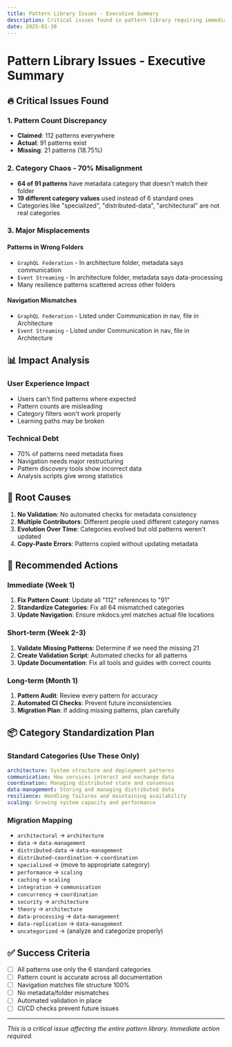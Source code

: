 ```yaml
---
title: Pattern Library Issues - Executive Summary
description: Critical issues found in pattern library requiring immediate attention
date: 2025-01-30
---
```


# Pattern Library Issues - Executive Summary

## 🔥 Critical Issues Found

### 1. Pattern Count Discrepancy
- **Claimed**: 112 patterns everywhere
- **Actual**: 91 patterns exist
- **Missing**: 21 patterns (18.75%)

### 2. Category Chaos - 70% Misalignment
- **64 of 91 patterns** have metadata category that doesn't match their folder
- **19 different category values** used instead of 6 standard ones
- Categories like "specialized", "distributed-data", "architectural" are not real categories

### 3. Major Misplacements

#### Patterns in Wrong Folders
- `GraphQL Federation` - In architecture folder, metadata says communication
- `Event Streaming` - In architecture folder, metadata says data-processing
- Many resilience patterns scattered across other folders

#### Navigation Mismatches
- `GraphQL Federation` - Listed under Communication in nav, file in Architecture
- `Event Streaming` - Listed under Communication in nav, file in Architecture

## 📊 Impact Analysis

### User Experience Impact
- Users can't find patterns where expected
- Pattern counts are misleading
- Category filters won't work properly
- Learning paths may be broken

### Technical Debt
- 70% of patterns need metadata fixes
- Navigation needs major restructuring
- Pattern discovery tools show incorrect data
- Analysis scripts give wrong statistics

## 🔧 Root Causes

1. **No Validation**: No automated checks for metadata consistency
2. **Multiple Contributors**: Different people used different category names
3. **Evolution Over Time**: Categories evolved but old patterns weren't updated
4. **Copy-Paste Errors**: Patterns copied without updating metadata

## 🎯 Recommended Actions

### Immediate (Week 1)
1. **Fix Pattern Count**: Update all "112" references to "91"
2. **Standardize Categories**: Fix all 64 mismatched categories
3. **Update Navigation**: Ensure mkdocs.yml matches actual file locations

### Short-term (Week 2-3)
1. **Validate Missing Patterns**: Determine if we need the missing 21
2. **Create Validation Script**: Automated checks for all patterns
3. **Update Documentation**: Fix all tools and guides with correct counts

### Long-term (Month 1)
1. **Pattern Audit**: Review every pattern for accuracy
2. **Automated CI Checks**: Prevent future inconsistencies
3. **Migration Plan**: If adding missing patterns, plan carefully

## 📦 Category Standardization Plan

### Standard Categories (Use These Only)
```yaml
architecture: System structure and deployment patterns
communication: How services interact and exchange data
coordination: Managing distributed state and consensus
data-management: Storing and managing distributed data
resilience: Handling failures and maintaining availability
scaling: Growing system capacity and performance
```

### Migration Mapping
- `architectural` → `architecture`
- `data` → `data-management`
- `distributed-data` → `data-management`
- `distributed-coordination` → `coordination`
- `specialized` → (move to appropriate category)
- `performance` → `scaling`
- `caching` → `scaling`
- `integration` → `communication`
- `concurrency` → `coordination`
- `security` → `architecture`
- `theory` → `architecture`
- `data-processing` → `data-management`
- `data-replication` → `data-management`
- `uncategorized` → (analyze and categorize properly)

## ✅ Success Criteria

- [ ] All patterns use only the 6 standard categories
- [ ] Pattern count is accurate across all documentation
- [ ] Navigation matches file structure 100%
- [ ] No metadata/folder mismatches
- [ ] Automated validation in place
- [ ] CI/CD checks prevent future issues

---

*This is a critical issue affecting the entire pattern library. Immediate action required.*
